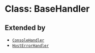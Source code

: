 # Class: BaseHandler

## Extended by

- [`ConsoleHandler`](../../ConsoleHandler/classes/console-handler.md)
- [`HostErrorHandler`](../../HostErrorHandler/classes/Hosterror-handler.md)
